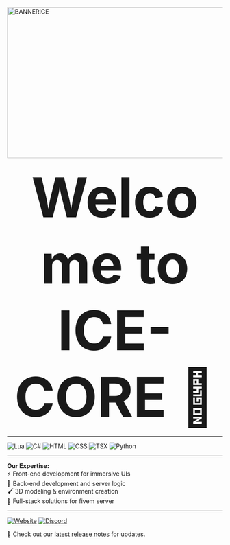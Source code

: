 <img width="1526" height="352" alt="BANNERICE" src="https://github.com/user-attachments/assets/76965439-c15f-4635-ad9f-853495e23643" />

<p align="center">
  <strong style="font-size: 128px;">Welcome to ICE-CORE 👋</strong>
</p>


---

  <!-- Language Logos -->
  <p>
    <img alt="Lua" src="https://img.shields.io/badge/Lua-2C2D72?style=for-the-badge&logo=lua&logoColor=white" />
    <img alt="C#" src="https://img.shields.io/badge/C%23-239120?style=for-the-badge&logo=c-sharp&logoColor=white" />
    <img alt="HTML" src="https://img.shields.io/badge/HTML-E34F26?style=for-the-badge&logo=html5&logoColor=white" />
    <img alt="CSS" src="https://img.shields.io/badge/CSS-1572B6?style=for-the-badge&logo=css3&logoColor=white" />
    <img alt="TSX" src="https://img.shields.io/badge/TSX-3178C6?style=for-the-badge&logo=typescript&logoColor=white" />
    <img alt="Python" src="https://img.shields.io/badge/Python-3776AB?style=for-the-badge&logo=python&logoColor=white" />
  </p>

---

  <!-- Features -->
  <p>
    <strong>Our Expertise:</strong><br>
    ⚡ Front-end development for immersive UIs<br>
    🔧 Back-end development and server logic<br>
    🖌️ 3D modeling & environment creation<br>
    🔗 Full-stack solutions for fivem server
  </p>

---

 <!-- Links -->
  <p>
    <a href="https://ice-core.me"><img alt="Website" src="https://img.shields.io/badge/ice-core.me-007BFF?style=for-the-badge&logo=google-chrome&logoColor=white" /></a>
    <a href="https://discord.gg/valkiafa"><img alt="Discord" src="https://img.shields.io/badge/Discord-7289DA?style=for-the-badge&logo=discord&logoColor=white" /></a>
  </p>

  <p>🎉 Check out our <a href="#">latest release notes</a> for updates.</p>
</p>
